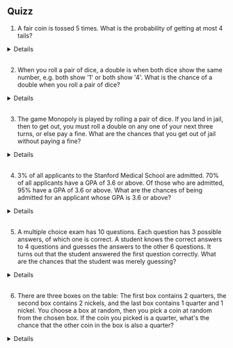 ## Quizz

1. A fair coin is tossed 5 times. What is the probability of getting at most 4 tails?
<details>
> 1- (1/2)^5
> </details>
<br>

2. When you roll a pair of dice, a double is when both dice show the same number, e.g. both show '1' or both show '4'. What is the chance of a double when you roll a pair of dice?
<details>
> 6/36
> </details>
<br>

3. The game Monopoly is played by rolling a pair of dice. If you land in jail, then to get out, you must roll a double on any one of your next three turns, or else pay a fine. What are the chances that you get out of jail without paying a fine?
<details>
>1-(5/6)^3
></details>
<br>

4. 3% of all applicants to the Stanford Medical School are admitted. 70% of all applicants have a GPA of 3.6 or above. Of those who are admitted, 95% have a GPA of 3.6 or above.
What are the chances of being admitted for an applicant whose GPA is 3.6 or above?
<details>
> P(admit) = 3%, P(GPA) = 70%, P(GPA|admit) = 95% 
> P(admit|GPA) = P(GPA|admit) * P(admit) / P(GPA) = 0.95 * 0.03 /0.07 </details>

<br>

5. A multiple choice exam has 10 questions. Each question has 3 possible answers, of which one is correct. A student knows the correct answers to 4 questions and guesses the answers to the other 6 questions.
It turns out that the student answered the first question correctly. What are the chances that the student was merely guessing?
<details>
> P(correct) = 4/10 * 1 + 6/10 * 1/3, P(guess) = 6/10, P(correct|guess) =  1/3 
> P(guess|correct) = P(correct|guess) * P(guess) / P(correct) = (1/3 * 6/10) / (4/10 * 1 +6/10 * 1/3</details>

<br>

6. There are three boxes on the table: The first box contains 2 quarters, the second box contains 2 nickels, and the last box contains 1 quarter and 1 nickel. You choose a box at random, then you pick a coin at random from the chosen box.
If the coin you picked is a quarter, what's the chance that the other coin in the box is also a quarter?
<details>
> P(q/qq) = 1, P(q/qn) = 1/2 
> p(qq|q) = p(q|qq) * P(qq)/P(q) = P(q|qq) * P(qq) / P(q|qq) * 1/3 + P(q|qn) * 1/3 = (1 * 1/3 )/(1 * 1/3 + 1/2*1/3) </details>
